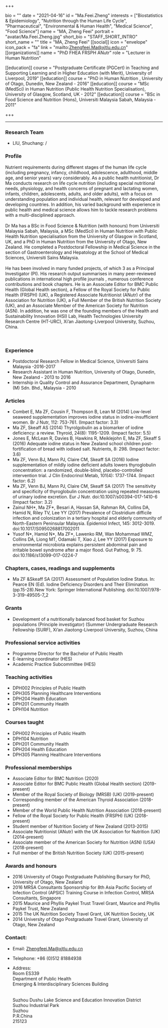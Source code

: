 +++

bio = ""
date = "2021-04-16"
id = "Ma.Feei.Zheng"
interests = ["Biostatistics & Epidemiology", "Nutrition through the Human Life Cycle", "Pharmaceutical", "Environmental & Human Health", "Medical Science", "Food Science"]
name = "MA, Zheng Feei"
portrait = "avatar/Ma.Feei.Zheng.jpg"
short_bio = "STAFF_SHORT_INTRO"
short_name = ""
title = "MA, Zheng Feei"
[[social]]
    icon = "envelope"
    icon_pack = "fa"
    link = "mailto:Zhengfeei.Ma@xjtlu.edu.cn"
[[organizations]]
    name = "PhD FHEA FRSPH ANutr"
    role = "Lecturer in Human Nutrition"

[[education]]
    course = "Postgraduate Certificate (PGCert) in Teaching and Supporting Learning and in Higher Education (with Merit), University of Liverpool, 2019"
[[education]]
    course = "PhD in Human Nutrition , University of Otago, Dunedin, New Zealand - 2016"
[[education]]
    course = "MSc (MedSci) in Human Nutrition (Public Health Nutrition Specialisation), University of Glasgow, Scotland, UK - 2012"
[[education]]
    course = "BSc in Food Science and Nutrition (Hons), Universiti Malaysia Sabah, Malaysia - 2011"

+++

<!--The following "------" (six -) means that this file will be synced with the XJTLU personal page. If you remove them, this page won't be synced.-->

------

### Research Team

- LIU, Shuchang: /


### Profile

Nutrient requirements during different stages of the human life cycle (including  pregnancy, infancy, childhood, adolescence, adulthood, middle age, and senior years) vary considerably. As a public health nutritionist, Dr Ma conducts research on life cycle nutrition (including special nutritional needs, physiology, and health concerns of pregnant and lactating women, infants, children, adolescents, adults, and older adults), with a focus on understanding population and individual health, relevant for developed and developing countries. In addition, his varied background with experience in public health and medical science allows him to tackle research problems with a multi-disciplined approach.<br><br>Dr Ma has a BSc in Food Science & Nutrition (with honours) from Universiti Malaysia Sabah, Malaysia, a MSc (MedSci) in Human Nutrition with Public Health Nutrition specialisation from the University of Glasgow in Scotland, UK, and a PhD in Human Nutrition from the University of Otago, New Zealand. He completed a Postdoctoral Fellowship in Medical Science in the section of Gastroenterology and Hepatology at the School of Medical Sciences, Universiti Sains Malaysia. <br><br>He has been involved in many funded projects, of which 3 as a Principal Investigator (PI). His research output summarises in many peer-reviewed publications in international high profile journals , numerous conference contributions and book chapters. He is an Associate Editor for BMC Public Health (Global Health section), a Fellow of the Royal Society for Public Health (FRSPH) (UK), a Registered Associate Nutritionist (ANutr) of the Association for Nutrition (UK), a Full Member of the British Nutrition Society (UK), and an Associate Member of the American Society for Nutrition (ASN). In addition, he was one of the founding members of the Health and Sustainability Innovation (HSI) Lab, Health Technologies University Research Centre (HT-URC), Xi’an Jiaotong-Liverpool University, Suzhou, China. <br><br><br>

###  Experience

<ul> <li> Postdoctoral Research Fellow in Medical Science, Universiti Sains Malaysia -2016-2017 </li><li> Research Assistant in Human Nutrition, University of Otago, Dunedin, New Zealand - 2013 to 2016 </li><li> Internship in Quality Control and Assurance Department, Dynapharm (M) Sdn. Bhd., Malaysia - 2010 </li> </ul>

###  Articles

<ul> <li> Combet E, Ma ZF, Cousin F, Thompson B, Lean M (2014) Low-level seaweed supplementation improves iodine status in iodine-insufficient women. Br J Nutr, 112: 753-761. (Impact factor: 3.3) </li><li> Ma ZF, Skeaff AS (2014) Thyrolgobulin as a biomarker of iodine deficiency: a review. Thyroid, 24(8): 1195-1209. (Impact factor: 5.5) </li><li> Jones E, McLean R, Davies B, Hawkins R, Meiklejohn E, Ma ZF, Skeaff S (2016) Adequate iodine status in New Zealand school children post-fortification of bread with iodised salt. Nutrients, 8: 298. (Impact factor: 3.6) </li><li> Ma ZF, Venn BJ, Mann PJ, Claire CM, Skeaff SA (2016) Iodine supplementation of mildly iodine deficient adults lowers thyroglobulin concentration: a randomized, double-blind, placebo-controlled intervention trial. J Clin Endocrinol Metab, 101(4): 1737-1744. (Impact factor: 6.2) </li><li> Ma ZF, Venn BJ, Mann PJ, Claire CM, Skeaff SA (2017) The sensitivity and specificity of thyroglobulin concentration using repeated measures of urinary iodine excretion. Eur J Nutr. doi:10.1007/s00394-017-1410-6 (Impact factor: 3.2) </li><li> Zainul NH*, Ma ZF*, Besari A, Hassan SA, Rahman RA, Collins DA, Hamid N, Riley TV, Lee YY (2017) Prevalence of Clostridium difficile infection and colonization in a tertiary hospital and elderly community of North-Eastern Peninsular Malaysia. Epidemiol Infect, 145: 3012-3019. doi:10.1017/S0950268817002011 </li><li> Yusof N*, Hamid N*, Ma ZF*, Lawenko RM, Wan Mohammad WMZ, Collins DA, Liong MT, Odamaki T, Xiao J, Lee YY (2017) Exposure to environmental microbiota explains persistent abdominal pain and irritable bowel syndrome after a major flood. Gut Pathog, 9: 75. doi:10.1186/s13099-017-0224-7 </li> </ul>

###  Chapters, cases, readings and supplements

<ul> <li> Ma ZF &Skeaff SA (2017) Assessment of Population Iodine Status. In: Pearce EN (Ed). Iodine Deficiency Disorders and Their Elimination (pp.15-28).New York: Springer International Publishing. doi:10.1007/978-3-319-49505-7_2 </li> </ul>

###  Grants

<ul> <li> Development of a nutritionally balanced food basket for Suzhou populations (Principle investigator) (Summer Undergraduate Research Fellowship (SURF), Xi’an Jiaotong-Liverpool University, Suzhou, China </li> </ul>

###  Professional service activities

<ul> <li> Programme Director for the Bachelor of Public Health </li><li> E-learning coordinator (HES)  </li><li> Academic Practice Subcommittee (HES) </li> </ul>

###  Teaching activities

<ul> <li> DPH002 Principles of Public Health </li><li> DPH305 Planning Healthcare Interventions </li><li> DPH204 Health Education </li><li> DPH201 Community Health </li><li> DPH104 Nutrition </li> </ul>

###  Courses taught

<ul> <li> DPH002 Principles of Public Health </li><li> DPH104 Nutrition  </li><li> DPH201 Community Health  </li><li> DPH204 Health Education </li><li> DPH305 Planning Healthcare Interventions </li> </ul>

###  Professional memberships

<ul> <li> Associate Editor for BMC Nutrition (2020) </li><li>  Associate Editor for BMC Public Health (Global Health section) (2019-present) </li><li> Member of the Royal Society of Biology (MRSB) (UK) (2019-present) </li><li> Corresponding member of the American Thyroid Association (2018-present) </li><li> Member of the World Public Health Nutrition Association (2018-present) </li><li> Fellow of the Royal Society for Public Health (FRSPH) (UK) (2018-present) </li><li> Student member of Nutrition Society of New Zealand (2013-2015) </li><li> Associate Nutritionist (ANutr) with the UK Association for Nutrition (UK) (2014-present) </li><li> Associate member of the American Society for Nutrition (ASN) (USA) (2018-present) </li><li> Full member of the British Nutrition Society (UK) (2015-present) </li> </ul>

###  Awards and honours

<ul> <li> 2016 University of Otago Postgraduate Publishing Bursary for PhD, University of Otago, New Zealand </li><li> 2016 MRSA Consultants Sponsorship for 8th Asia Pacific Society of Infection Control (APSIC) Training Course in Infection Control, MRSA Consultants, Singapore </li><li> 2015 Maurice and Phyllis Paykel Trust Travel Grant, Maurice and Phyllis Paykel Trust, New Zealand </li><li> 2015 The UK Nutrition Society Travel Grant, UK Nutrition Society, UK </li><li> 2014 University of Otago Postgraduate Travel Grant, University of Otago, New Zealand </li> </ul>


### Contact:

 - Email: Zhengfeei.Ma@xjtlu.edu.cn

 - Telephone: +86 (0)512 81884938

 - Address: <br>Room ES339 <br> Department of Public Health<br> Emerging &amp; Interdisciplinary Sciences Building <br><br><br> Suzhou Dushu Lake Science and Education Innovation District <br> Suzhou Industrial Park <br> Suzhou <br> P.R.China<br> 215123<br><br>
